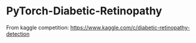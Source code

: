 # PyTorch-Diabetic-Retinopathy
From kaggle competition: https://www.kaggle.com/c/diabetic-retinopathy-detection
